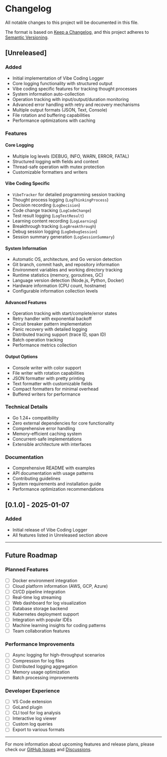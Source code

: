 # Changelog

All notable changes to this project will be documented in this file.

The format is based on [Keep a Changelog](https://keepachangelog.com/en/1.0.0/),
and this project adheres to [Semantic Versioning](https://semver.org/spec/v2.0.0.html).

## [Unreleased]

### Added
- Initial implementation of Vibe Coding Logger
- Core logging functionality with structured output
- Vibe coding specific features for tracking thought processes
- System information auto-collection
- Operation tracking with input/output/duration monitoring
- Advanced error handling with retry and recovery mechanisms
- Multiple output formats (JSON, Text, Console)
- File rotation and buffering capabilities
- Performance optimizations with caching

### Features

#### Core Logging
- Multiple log levels (DEBUG, INFO, WARN, ERROR, FATAL)
- Structured logging with fields and context
- Thread-safe operation with mutex protection
- Customizable formatters and writers

#### Vibe Coding Specific
- `VibeTracker` for detailed programming session tracking
- Thought process logging (`LogThinkingProcess`)
- Decision recording (`LogDecision`)
- Code change tracking (`LogCodeChange`)
- Test result logging (`LogTestResult`)
- Learning content recording (`LogLearning`)
- Breakthrough tracking (`LogBreakthrough`)
- Debug session logging (`LogDebugSession`)
- Session summary generation (`LogSessionSummary`)

#### System Information
- Automatic OS, architecture, and Go version detection
- Git branch, commit hash, and repository information
- Environment variables and working directory tracking
- Runtime statistics (memory, goroutines, GC)
- Language version detection (Node.js, Python, Docker)
- Hardware information (CPU count, hostname)
- Configurable information collection levels

#### Advanced Features
- Operation tracking with start/complete/error states
- Retry handler with exponential backoff
- Circuit breaker pattern implementation
- Panic recovery with detailed logging
- Distributed tracing support (trace ID, span ID)
- Batch operation tracking
- Performance metrics collection

#### Output Options
- Console writer with color support
- File writer with rotation capabilities
- JSON formatter with pretty printing
- Text formatter with customizable fields
- Compact formatters for minimal overhead
- Buffered writers for performance

### Technical Details
- Go 1.24+ compatibility
- Zero external dependencies for core functionality
- Comprehensive error handling
- Memory-efficient caching system
- Concurrent-safe implementations
- Extensible architecture with interfaces

### Documentation
- Comprehensive README with examples
- API documentation with usage patterns
- Contributing guidelines
- System requirements and installation guide
- Performance optimization recommendations

## [0.1.0] - 2025-01-07

### Added
- Initial release of Vibe Coding Logger
- All features listed in Unreleased section above

---

## Future Roadmap

### Planned Features
- [ ] Docker environment integration
- [ ] Cloud platform information (AWS, GCP, Azure)
- [ ] CI/CD pipeline integration
- [ ] Real-time log streaming
- [ ] Web dashboard for log visualization
- [ ] Database storage backend
- [ ] Kubernetes deployment support
- [ ] Integration with popular IDEs
- [ ] Machine learning insights for coding patterns
- [ ] Team collaboration features

### Performance Improvements
- [ ] Async logging for high-throughput scenarios
- [ ] Compression for log files
- [ ] Distributed logging aggregation
- [ ] Memory usage optimization
- [ ] Batch processing improvements

### Developer Experience
- [ ] VS Code extension
- [ ] GoLand plugin
- [ ] CLI tool for log analysis
- [ ] Interactive log viewer
- [ ] Custom log queries
- [ ] Export to various formats

---

For more information about upcoming features and release plans, please check our [GitHub Issues](https://github.com/your-username/vibe-coding-logger/issues) and [Discussions](https://github.com/your-username/vibe-coding-logger/discussions).